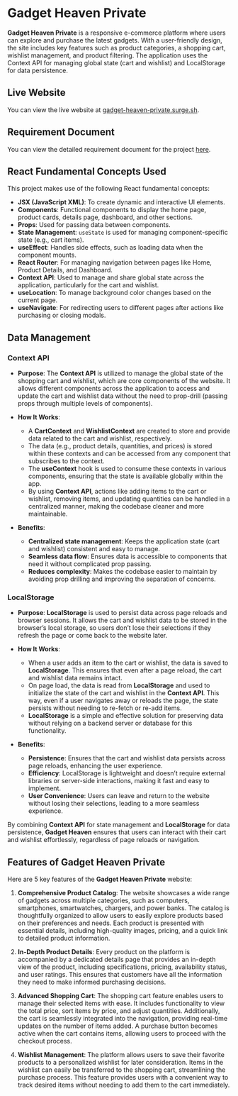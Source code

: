 # Gadget Heaven Private

**Gadget Heaven Private** is a responsive e-commerce platform where users can explore and purchase the latest gadgets. With a user-friendly design, the site includes key features such as product categories, a shopping cart, wishlist management, and product filtering. The application uses the Context API for managing global state (cart and wishlist) and LocalStorage for data persistence.


## Live Website

You can view the live website at [gadget-heaven-private.surge.sh](http://gadget-heaven-private.surge.sh).

## Requirement Document

You can view the detailed requirement document for the project [here](https://github.com/programming-hero-web-course-4/b10a8-gadget-heaven-MohammadSajjadHossain9648/tree/main/All%20UI%20Design%20Files).

## React Fundamental Concepts Used

This project makes use of the following React fundamental concepts:

- **JSX (JavaScript XML)**: To create dynamic and interactive UI elements.
- **Components**: Functional components to display the home page, product cards, details page, dashboard, and other sections.
- **Props**: Used for passing data between components.
- **State Management**: `useState` is used for managing component-specific state (e.g., cart items).
- **useEffect**: Handles side effects, such as loading data when the component mounts.
- **React Router**: For managing navigation between pages like Home, Product Details, and Dashboard.
- **Context API**: Used to manage and share global state across the application, particularly for the cart and wishlist.
- **useLocation**: To manage background color changes based on the current page.
- **useNavigate**: For redirecting users to different pages after actions like purchasing or closing modals.

## Data Management

### **Context API**

- **Purpose**: The **Context API** is utilized to manage the global state of the shopping cart and wishlist, which are core components of the website. It allows different components across the application to access and update the cart and wishlist data without the need to prop-drill (passing props through multiple levels of components).

- **How It Works**:
   - A **CartContext** and **WishlistContext** are created to store and provide data related to the cart and wishlist, respectively.
   - The data (e.g., product details, quantities, and prices) is stored within these contexts and can be accessed from any component that subscribes to the context.
   - The **useContext** hook is used to consume these contexts in various components, ensuring that the state is available globally within the app.
   - By using **Context API**, actions like adding items to the cart or wishlist, removing items, and updating quantities can be handled in a centralized manner, making the codebase cleaner and more maintainable.

- **Benefits**:
   - **Centralized state management**: Keeps the application state (cart and wishlist) consistent and easy to manage.
   - **Seamless data flow**: Ensures data is accessible to components that need it without complicated prop passing.
   - **Reduces complexity**: Makes the codebase easier to maintain by avoiding prop drilling and improving the separation of concerns.

### **LocalStorage**

- **Purpose**: **LocalStorage** is used to persist data across page reloads and browser sessions. It allows the cart and wishlist data to be stored in the browser’s local storage, so users don’t lose their selections if they refresh the page or come back to the website later.

- **How It Works**:
   - When a user adds an item to the cart or wishlist, the data is saved to **LocalStorage**. This ensures that even after a page reload, the cart and wishlist data remains intact.
   - On page load, the data is read from **LocalStorage** and used to initialize the state of the cart and wishlist in the **Context API**. This way, even if a user navigates away or reloads the page, the state persists without needing to re-fetch or re-add items.
   - **LocalStorage** is a simple and effective solution for preserving data without relying on a backend server or database for this functionality.

- **Benefits**:
   - **Persistence**: Ensures that the cart and wishlist data persists across page reloads, enhancing the user experience.
   - **Efficiency**: LocalStorage is lightweight and doesn’t require external libraries or server-side interactions, making it fast and easy to implement.
   - **User Convenience**: Users can leave and return to the website without losing their selections, leading to a more seamless experience.

By combining **Context API** for state management and **LocalStorage** for data persistence, **Gadget Heaven** ensures that users can interact with their cart and wishlist effortlessly, regardless of page reloads or navigation.


## Features of Gadget Heaven Private

Here are 5 key features of the **Gadget Heaven Private** website:

1. **Comprehensive Product Catalog**:
   The website showcases a wide range of gadgets across multiple categories, such as computers, smartphones, smartwatches, chargers, and power banks. The catalog is thoughtfully organized to allow users to easily explore products based on their preferences and needs. Each product is presented with essential details, including high-quality images, pricing, and a quick link to detailed product information.

2. **In-Depth Product Details**:
   Every product on the platform is accompanied by a dedicated details page that provides an in-depth view of the product, including specifications, pricing, availability status, and user ratings. This ensures that customers have all the information they need to make informed purchasing decisions.

3. **Advanced Shopping Cart**:
   The shopping cart feature enables users to manage their selected items with ease. It includes functionality to view the total price, sort items by price, and adjust quantities. Additionally, the cart is seamlessly integrated into the navigation, providing real-time updates on the number of items added. A purchase button becomes active when the cart contains items, allowing users to proceed with the checkout process.

4. **Wishlist Management**:
   The platform allows users to save their favorite products to a personalized wishlist for later consideration. Items in the wishlist can easily be transferred to the shopping cart, streamlining the purchase process. This feature provides users with a convenient way to track desired items without needing to add them to the cart immediately.


